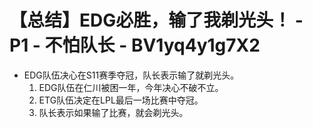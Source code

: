 # 【总结】EDG必胜，输了我剃光头！ - P1 - 不怕队长 - BV1yq4y1g7X2

-   EDG队伍决心在S11赛季夺冠，队长表示输了就剃光头。
    1.  EDG队伍在仁川被困一年，今年决心不破不立。
    2.  ETG队伍决定在LPL最后一场比赛中夺冠。
    3.  队长表示如果输了比赛，就会剃光头。
